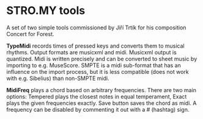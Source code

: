 # STRO.MY tools

A set of two simple tools commissioned by Jiří Trtík for his composition Concert for Forest.

**TypeMidi** records times of pressed keys and converts them to musical rhythms. Output formats are musicxml and midi. Musicxml output is quantized. Midi is written precisely and can be converted to sheet music by importing to e.g. MuseScore. SMPTE is a midi sub-format that has an influence on the import process, but it is less compatible (does not work with e.g. Sibelius) than non-SMPTE midi.

**MidiFreq** plays a chord based on arbitrary frequencies. There are two main options: Tempered plays the closest notes in equal temperament, Exact plays the given frequencies exactly. Save button saves the chord as midi. A frequency can be disabled by commenting it out with a # (hashtag) sign.
